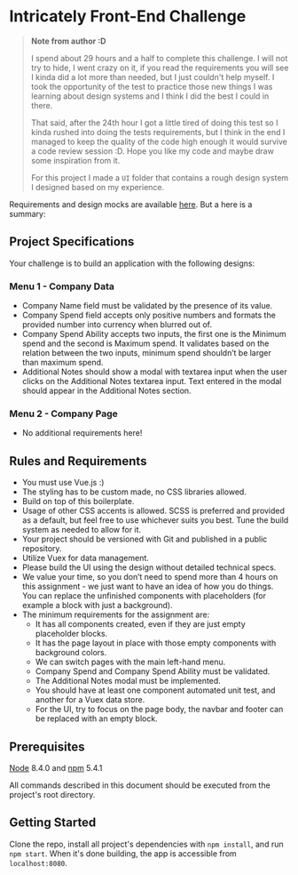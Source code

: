 # Intricately Front-End Challenge

> **Note from author :D**
>
> I spend about 29 hours and a half to complete this challenge. I will not try to hide, I went crazy on it, if you read the requirements you will see I kinda did a lot more than needed, but I just couldn't help myself. I took the opportunity of the test to practice those new things I was learning about design systems and I think I did the best I could in there.
> 
> That said, after the 24th hour I got a little tired of doing this test so I kinda rushed into doing the tests requirements, but I think in the end I managed to keep the quality of the code high enough it would survive a code review session :D. Hope you like my code and maybe draw some inspiration from it.
>
> For this project I made a `UI` folder that contains a rough design system I designed based on my experience.

Requirements and design mocks are available [here](https://docs.google.com/document/d/1B3ofnK0Nc2Dawtpj1fLky9ekzqjjri_EjDXQv8Nmpiw/edit#heading=h.rmoqo627p0vn). But a here is a summary:
## Project Specifications
Your challenge is to build an application with the following designs:

### Menu 1 - Company Data

- Company Name field must be validated by the presence of its value.
- Company Spend field accepts only positive numbers and formats the provided number into currency when blurred out of.
- Company Spend Ability accepts two inputs, the first one is the Minimum spend and the second is Maximum spend. It validates based on the relation between the two inputs, minimum spend shouldn’t be larger than maximum spend.
- Additional Notes should show a modal with textarea input when the user clicks on the Additional Notes textarea input. Text entered in the modal should appear in the Additional Notes section.

### Menu 2 - Company Page
- No additional requirements here!

## Rules and Requirements
- You must use Vue.js :)
- The styling has to be custom made, no CSS libraries allowed.
- Build on top of this boilerplate.
- Usage of other CSS accents is allowed. SCSS is preferred and provided as a default, but feel free to use whichever suits you best. Tune the build system as needed to allow for it.
- Your project should be versioned with Git and published in a public repository.
- Utilize Vuex for data management.
- Please build the UI using the design without detailed technical specs.
- We value your time, so you don’t need to spend more than 4 hours on this assignment - we just want to have an idea of how you do things. You can replace the unfinished components with placeholders (for example a block with just a background).
- The minimum requirements for the assignment are:
  - It has all components created, even if they are just empty placeholder blocks.
  - It has the page layout in place with those empty components with background colors.
  - We can switch pages with the main left-hand menu.
  - Company Spend and Company Spend Ability must be validated.
  - The Additional Notes modal must be implemented.
  - You should have at least one component automated unit test, and another for a Vuex data store.
  - For the UI, try to focus on the page body, the navbar and footer can be replaced with an empty block.

## Prerequisites

[Node](https://nodejs.org/en/) 8.4.0 and [npm](https://www.npmjs.com/get-npm) 5.4.1

All commands described in this document should be executed from the project's root directory.

## Getting Started

Clone the repo, install all project's dependencies with `npm install`, and run `npm start`. When it's done building, the app is accessible from `localhost:8080`.
